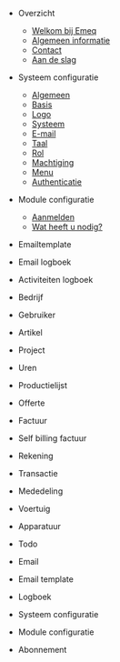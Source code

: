 - Overzicht

  - [Welkom bij Emeq](README.md)
  - [Algemeen informatie](overview/algemeen-informatie.md)
  - [Contact](overview/contact.md)
  - [Aan de slag](overview/aandeslag.md)
  

- Systeem configuratie

  - [Algemeen](configuration-system/algemeen)
  - [Basis](configuration-system/basis)
  - [Logo](configuration-system/logo)
  - [Systeem](configuration-system/systeem)
  - [E-mail](configuration-system/email)
  - [Taal](configuration-system/taal)
  - [Rol](configuration-system/rol)
  - [Machtiging](configuration-system/machtiging)
  - [Menu](configuration-system/menu)
  - [Authenticatie](configuration-system/authenticatie)

- Module configuratie

  - [Aanmelden](subscription/join_emeq.md)
  - [Wat heeft u nodig?](subscription/requirements.md)

- Emailtemplate
- Email logboek
- Activiteiten logboek

- Bedrijf
- Gebruiker
- Artikel
- Project
- Uren
- Productielijst
- Offerte
- Factuur
- Self billing factuur
- Rekening
- Transactie
- Mededeling
- Voertuig
- Apparatuur
- Todo
- Email
- Email template
- Logboek
- Systeem configuratie
- Module configuratie
- Abonnement
